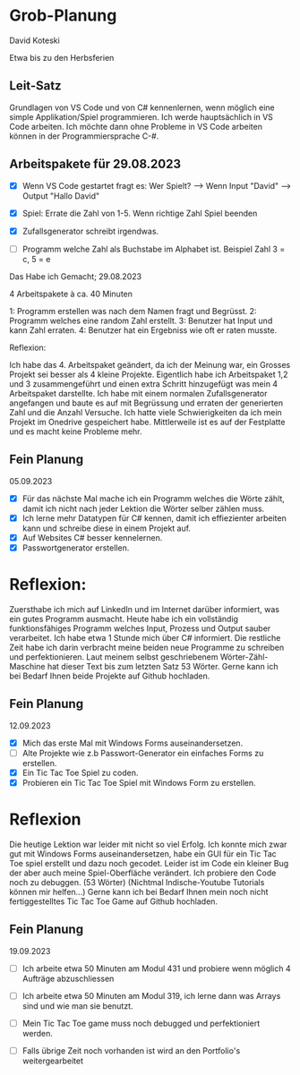 # Grob-Planung 

David Koteski

Etwa bis zu den Herbsferien

## Leit-Satz

Grundlagen von VS Code und von C# kennenlernen, wenn möglich eine simple Applikation/Spiel programmieren. Ich werde hauptsächlich in VS Code arbeiten. Ich möchte dann ohne Probleme in VS Code arbeiten können in der Programmiersprache C-#.

## Arbeitspakete für 29.08.2023 
 
- [x] Wenn VS Code gestartet fragt es: Wer Spielt? --> Wenn Input "David" --> Output "Hallo David"
- [x] Spiel: Errate die Zahl von 1-5. Wenn richtige Zahl Spiel beenden
- [x] Zufallsgenerator schreibt irgendwas.
- [ ] Programm welche Zahl als Buchstabe im Alphabet ist. Beispiel Zahl 3 = c, 5 = e


Das Habe ich Gemacht;
29.08.2023

4 Arbeitspakete à ca. 40 Minuten

1: Programm erstellen was nach dem Namen fragt und Begrüsst.
2: Programm welches eine random Zahl erstellt.
3: Benutzer hat Input und kann Zahl erraten.
4: Benutzer hat ein Ergebniss wie oft er raten musste.

Reflexion:

Ich habe das 4. Arbeitspaket geändert, da ich der Meinung war, ein Grosses Projekt sei besser als 4 kleine Projekte. Eigentlich habe ich Arbeitspaket 1,2 und 3 zusammengeführt und einen extra Schritt hinzugefügt was mein 4 Arbeitspaket darstellte. Ich habe mit einem normalen Zufallsgenerator angefangen und baute es auf mit Begrüssung und erraten der generierten Zahl und die Anzahl Versuche. Ich hatte viele Schwierigkeiten da ich mein Projekt im Onedrive gespeichert habe. Mittlerweile ist es auf der Festplatte und es macht keine Probleme mehr.


## Fein Planung
05.09.2023

 - [x] Für das nächste Mal mache ich ein Programm welches die Wörte zählt, damit ich nicht nach jeder Lektion die Wörter selber zählen muss.
-  [x] Ich lerne mehr Datatypen für C# kennen, damit ich effiezienter arbeiten kann und schreibe diese in einem Projekt auf.
-  [x] Auf Websites C# besser kennelernen.
-  [x] Passwortgenerator erstellen.

 # Reflexion:
  
Zuersthabe ich mich auf LinkedIn und im Internet darüber informiert, was ein gutes Programm ausmacht. Heute habe ich ein vollständig funktionsfähiges Programm welches Input, Prozess und Output sauber verarbeitet. Ich habe etwa 1 Stunde mich über C# informiert. Die restliche Zeit habe ich darin verbracht meine beiden neue Programme zu schreiben und perfektionieren. Laut meinem selbst geschriebenem Wörter-Zähl-Maschine hat dieser Text bis zum letzten Satz 53 Wörter.
Gerne kann ich bei Bedarf Ihnen beide Projekte auf Github hochladen.




## Fein Planung
12.09.2023

- [x] Mich das erste Mal mit Windows Forms auseinandersetzen.
- [ ] Alte Projekte wie z.b Passwort-Generator ein einfaches Forms zu erstellen.
- [x] Ein Tic Tac Toe Spiel zu coden.
- [x] Probieren ein Tic Tac Toe Spiel mit Windows Form zu erstellen.
      
# Reflexion
Die heutige Lektion war leider mit nicht so viel Erfolg. Ich konnte mich zwar gut mit Windows Forms auseinandersetzen, habe ein GUI für ein Tic Tac Toe spiel erstellt und dazu noch gecodet. Leider ist im Code ein kleiner Bug der aber auch meine Spiel-Oberfläche verändert. Ich probiere den Code noch zu debuggen. (53 Wörter) (Nichtmal Indische-Youtube Tutorials können mir helfen...)
Gerne kann ich bei Bedarf Ihnen mein noch nicht fertiggestelltes Tic Tac Toe Game auf Github hochladen.


## Fein Planung
19.09.2023

- [ ] Ich arbeite etwa 50 Minuten am Modul 431 und probiere wenn möglich 4 Aufträge abzuschliessen
- [ ] Ich arbeite etwa 50 Minuten am Modul 319, ich lerne dann was Arrays sind und wie man sie benutzt.
- [ ] Mein Tic Tac Toe game muss noch debugged und perfektioniert werden.
- [ ] Falls übrige Zeit noch vorhanden ist wird an den Portfolio's weitergearbeitet




